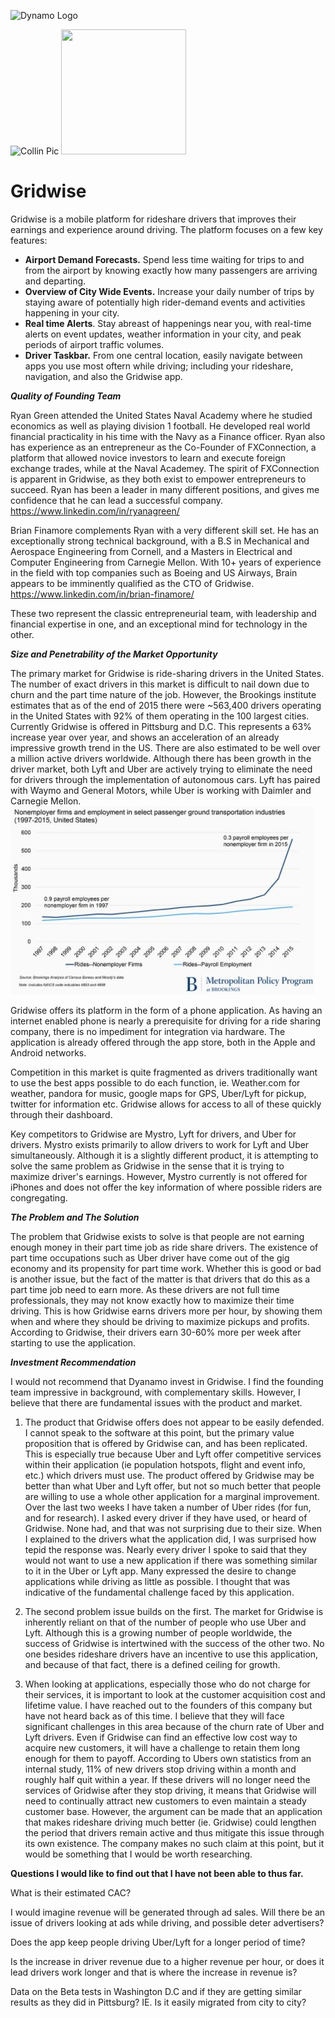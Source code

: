 ![Dynamo Logo](http://dynamo.vc/img/dynamo-fulllogo.png)


![Collin Pic](https://media.licdn.com/mpr/mpr/shrinknp_200_200/AAEAAQAAAAAAAAl4AAAAJGJiYThlNTljLWY5YTMtNDkyMS05MTg5LTgxNTZlNzlmNDkwZg.jpg)
<img src="https://gridwise.io/wp-content/uploads/2017/02/cropped-160905-Gridwise-Logo-REV-500-only2-270x270.png" width="200" height="200" />
# Gridwise


Gridwise is a mobile platform for rideshare drivers that improves their earnings and experience around driving. The platform focuses on a few key features: 
* __Airport Demand Forecasts.__ Spend less time waiting for trips to and from the airport by knowing exactly how many passengers are arriving and departing. 
* __Overview of City Wide Events.__ Increase your daily number of trips by staying aware of potentially high rider-demand events and activities happening in your city. 
* __Real time Alerts__. Stay abreast of happenings near you, with real-time alerts on event updates, weather information in your city, and peak periods of airport traffic volumes.  
* __Driver Taskbar.__ From one central location, easily navigate between apps you use most oftern while driving; including your rideshare, navigation, and also the Gridwise app. 

  
__*Quality of Founding Team*__

Ryan Green attended the United States Naval Academy where he studied economics as well as playing division 1 football. He developed real world financial practicality in his time with the Navy as a Finance officer.  Ryan also has experience as an entrepreneur as the Co-Founder of FXConnection, a platform that allowed novice investors to learn and execute foreign exchange trades, while at the Naval Academey. The spirit of FXConnection is apparent in Gridwise, as they both exist to empower entrepreneurs to succeed. Ryan has been a leader in many different positions, and  gives me confidence that he can lead a successful company. https://www.linkedin.com/in/ryanagreen/

Brian Finamore complements Ryan with a very different skill set. He has an exceptionally strong technical background, with a B.S in Mechanical and Aerospace Engineering from Cornell, and a Masters in Electrical and Computer Engineering from Carnegie Mellon. With 10+ years of experience in the field with top companies such as Boeing and US Airways, Brain appears to be imminently qualified as the CTO of Gridwise. https://www.linkedin.com/in/brian-finamore/

These two represent the classic entrepreneurial team, with leadership and financial expertise in one, and an exceptional mind for technology in the other. 

 
  __*Size and Penetrability of the Market Opportunity*__
   
   The primary market for Gridwise is ride-sharing drivers in the United States. The number of exact drivers in this market is difficult to nail down due to churn and the part time nature of the job. However, the Brookings institute estimates that as of the end of 2015 there were ~563,400 drivers operating in the United States with 92% of them operating in the 100 largest cities. Currently Gridwise is offered in Pittsburg and D.C.  This represents a 63% increase year over year, and shows an acceleration of an already impressive growth trend in the US. There are also estimated to be well over a million active drivers worldwide. Although there has been growth in the driver market, both Lyft and Uber are actively trying to eliminate the need for drivers through the implementation of autonomous cars. Lyft has paired with Waymo and General Motors, while Uber is working with Daimler and Carnegie Mellon. 
![](https://raw.githubusercontent.com/CollinThul/Dynamo-Case/master/rideshare.JPG)  
  
Gridwise offers its platform in the form of a phone application. As having an internet enabled phone is nearly a prerequisite for driving for a ride sharing company, there is no impediment for integration via hardware. The application is already offered through the app store, both in the Apple and Android networks. 

Competition in this market is quite fragmented as drivers traditionally want to use the best apps possible to do each function, ie. Weather.com for weather, pandora for music, google maps for GPS, Uber/Lyft for pickup, twitter for information etc.  Gridwise allows for access to all of these quickly through their dashboard. 

Key competitors to Gridwise are Mystro, Lyft for drivers, and Uber for drivers. Mystro exists primarily to allow drivers to work for Lyft and Uber simultaneously. Although it is a slightly different product, it is attempting to solve the same problem as Gridwise in the sense that it is trying to maximize driver's earnings. However, Mystro currently is not offered for iPhones and does not offer the key information of where possible riders are congregating. 

  
   __*The Problem and The Solution*__
   
  The problem that Gridwise exists to solve is that people are not earning enough money in their part time job as ride share drivers. The existence of part time occupations such as Uber driver have come out of the gig economy and its propensity for part time work. Whether this is good or bad is another issue, but the fact of the matter is that drivers that do this as a part time job need to earn more. As these drivers are not full time professionals, they may not know exactly how to maximize their time driving. This is how Gridwise earns drivers more per hour, by showing them when and where they should be driving to maximize pickups and profits. According to Gridwise, their drivers earn 30-60% more per week after starting to use the application. 
  
  
   __*Investment Recommendation*__
   
   I would not recommend that Dyanamo invest in Gridwise. I find the founding team impressive in background, with complementary skills. However, I believe that there are fundamental issues with the product and market.
   
1. The product that Gridwise offers does not appear to be easily defended. I cannot speak to the software at this point, but the primary value proposition that is offered by Gridwise can, and has been replicated. This is especially true because Uber and Lyft offer competitive services within their application (ie population hotspots, flight and event info, etc.) which drivers must use. The product offered by Gridwise may be better than what Uber and Lyft offer, but not so much better that people are willing to use a whole other application for a marginal improvement. Over the last two weeks I have taken a number of Uber rides (for fun, and for research). I asked every driver if they have used, or heard of Gridwise. None had, and that was not surprising due to their size. When I explained to the drivers what the application did, I was surprised how tepid the response was. Nearly every driver I spoke to said that they would not want to use a new application if there was something similar to it in the Uber or Lyft app. Many expressed the desire to change applications while driving as little as possible. I thought that was indicative of the fundamental challenge faced by this application.

2. The second problem issue builds on the first. The market for Gridwise is inherently reliant on that of the number of people who use Uber and Lyft. Although this is a growing number of people worldwide, the success of Gridwise is intertwined with the success of the other two. No one besides rideshare drivers have an incentive to use this application, and because of that fact, there is a defined ceiling for growth. 

3. When looking at applications, especially those who do not charge for their services, it is important to look at the customer acquisition cost and lifetime value. I have reached out to the founders of this company but have not heard back as of this time. I believe that they will face significant challenges in this area because of the churn rate of Uber and Lyft drivers. Even if Gridwise can find an effective low cost way to acquire new customers, it will have a challenge to retain them long enough for them to payoff. According to Ubers own statistics from an internal study, 11% of new drivers stop driving within a month and roughly half quit within a year. If these drivers will no longer need the services of Gridwise after they stop driving, it means that Gridwise will need to continually attract new customers to even maintain a steady customer base. However, the argument can be made that an application that makes rideshare driving much better (ie. Gridwise) could lengthen the period that drivers remain active and thus mitigate this issue through its own existence. The company makes no such claim at this point, but it would be something that I would be worth researching.

__Questions I would like to find out that I have not been able to thus far.__ 

What is their estimated CAC?

I would imagine revenue will be generated through ad sales. Will there be an issue of drivers looking at ads while driving, and possible deter advertisers?

Does the app keep people driving Uber/Lyft for a longer period of time?

Is the increase in driver revenue due to a higher revenue per hour, or does it lead drivers work longer and that is where the increase in revenue is?

Data on the Beta tests in Washington D.C and if they are getting similar results as they did in Pittsburg? IE. Is it easily migrated from city to city?

 
